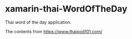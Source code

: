 # xamarin-thai-WordOfTheDay
Thai word of the day application.

The contents from https://www.thaipod101.com/
